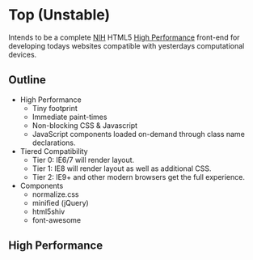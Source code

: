Top (Unstable)
==============

Intends to be a complete [NIH](http://en.wikipedia.org/wiki/Not_invented_here) HTML5 [High Performance](http://developers.google.com/speed/pagespeed/insights/?url=top.kamris.com) front-end for developing todays websites compatible with yesterdays computational devices.

## Outline

- High Performance
	- Tiny footprint
	- Immediate paint-times
	- Non-blocking CSS & Javascript
	- JavaScript components loaded on-demand through class name declarations.
- Tiered Compatibility
	- Tier 0: IE6/7 will render layout.
	- Tier 1: IE8 will render layout as well as additional CSS.
	- Tier 2: IE9+ and other modern browsers get the full experience.
- Components
    - normalize.css
    - minified (jQuery)
    - html5shiv
    - font-awesome

## High Performance